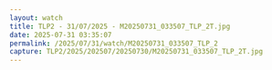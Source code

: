 ```yaml
---
layout: watch
title: TLP2 - 31/07/2025 - M20250731_033507_TLP_2T.jpg
date: 2025-07-31 03:35:07
permalink: /2025/07/31/watch/M20250731_033507_TLP_2
capture: TLP2/2025/202507/20250730/M20250731_033507_TLP_2T.jpg
---
```

